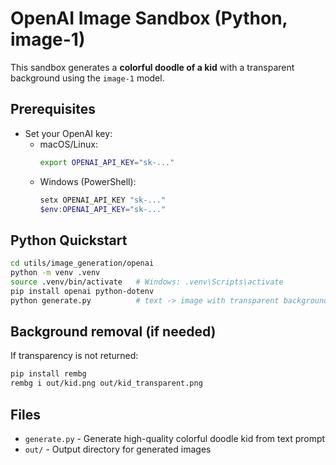 # OpenAI Image Sandbox (Python, image-1)

This sandbox generates a **colorful doodle of a kid** with a transparent background using the `image-1` model.

## Prerequisites
- Set your OpenAI key:
  - macOS/Linux:
    ```bash
    export OPENAI_API_KEY="sk-..."
    ```
  - Windows (PowerShell):
    ```powershell
    setx OPENAI_API_KEY "sk-..."
    $env:OPENAI_API_KEY="sk-..."
    ```

## Python Quickstart
```bash
cd utils/image_generation/openai
python -m venv .venv
source .venv/bin/activate   # Windows: .venv\Scripts\activate
pip install openai python-dotenv
python generate.py          # text -> image with transparent background
```

## Background removal (if needed)

If transparency is not returned:

```bash
pip install rembg
rembg i out/kid.png out/kid_transparent.png
```

## Files
- `generate.py` - Generate high-quality colorful doodle kid from text prompt
- `out/` - Output directory for generated images